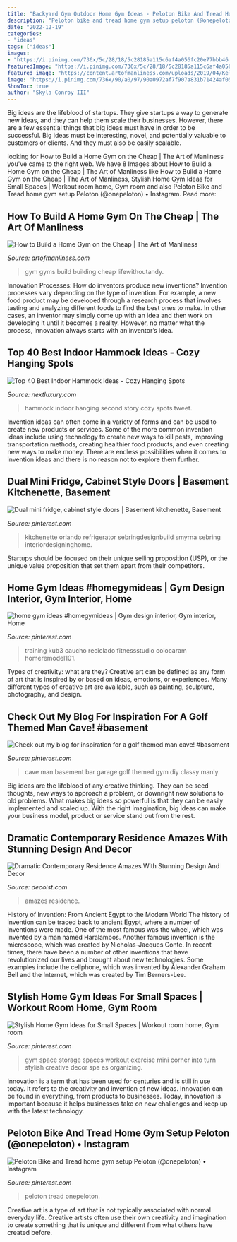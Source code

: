 ```yaml
---
title: "Backyard Gym Outdoor Home Gym Ideas - Peloton Bike And Tread Home Gym Setup Peloton (@onepeloton) • Instagram"
description: "Peloton bike and tread home gym setup peloton (@onepeloton) • instagram"
date: "2022-12-19"
categories:
- "ideas"
tags: ["ideas"]
images:
- "https://i.pinimg.com/736x/5c/28/18/5c28185a115c6af4a056fc20e77bbb46.jpg"
featuredImage: "https://i.pinimg.com/736x/5c/28/18/5c28185a115c6af4a056fc20e77bbb46.jpg"
featured_image: "https://content.artofmanliness.com/uploads/2019/04/Kellys-Home-Gym-1.jpg"
image: "https://i.pinimg.com/736x/90/a0/97/90a0972af7f907a831b71424af05ab7b.jpg"
ShowToc: true
author: "Skyla Conroy III"
---
```



Big ideas are the lifeblood of startups. They give startups a way to generate new ideas, and they can help them scale their businesses. However, there are a few essential things that big ideas must have in order to be successful. Big ideas must be interesting, novel, and potentially valuable to customers or clients. And they must also be easily scalable.

	

		
looking for How to Build a Home Gym on the Cheap | The Art of Manliness you've came to the right web. We have 8 Images about How to Build a Home Gym on the Cheap | The Art of Manliness like How to Build a Home Gym on the Cheap | The Art of Manliness, Stylish Home Gym Ideas for Small Spaces | Workout room home, Gym room and also Peloton Bike and Tread home gym setup Peloton (@onepeloton) • Instagram. Read more:
		
    
## How To Build A Home Gym On The Cheap | The Art Of Manliness

<img loading=lazy src="https://content.artofmanliness.com/uploads/2019/04/Kellys-Home-Gym-1.jpg" onerror="this.onerror=null;this.src='https://tse2.mm.bing.net/th?id=OIP.x9K67XV73ebdV8P1Nh1dCwHaEK&amp;pid=15.1';" alt="How to Build a Home Gym on the Cheap | The Art of Manliness">

_Source: artofmanliness.com_

>gym gyms build building cheap lifewithoutandy. 

	

Innovation Processes: How do inventors produce new inventions?
Invention processes vary depending on the type of invention. For example, a new food product may be developed through a research process that involves tasting and analyzing different foods to find the best ones to make. In other cases, an inventor may simply come up with an idea and then work on developing it until it becomes a reality. However, no matter what the process, innovation always starts with an inventor’s idea.

    
## Top 40 Best Indoor Hammock Ideas - Cozy Hanging Spots

<img loading=lazy src="http://nextluxury.com/wp-content/uploads/second-story-net-indoor-hammock-ideas.jpg" onerror="this.onerror=null;this.src='https://tse3.mm.bing.net/th?id=OIP.VlhgN93Qqx0-jFnQHfvVqwAAAA&amp;pid=15.1';" alt="Top 40 Best Indoor Hammock Ideas - Cozy Hanging Spots">

_Source: nextluxury.com_

>hammock indoor hanging second story cozy spots tweet. 

	

Invention ideas can often come in a variety of forms and can be used to create new products or services. Some of the more common invention ideas include using technology to create new ways to kill pests, improving transportation methods, creating healthier food products, and even creating new ways to make money. There are endless possibilities when it comes to invention ideas and there is no reason not to explore them further.

    
## Dual Mini Fridge, Cabinet Style Doors | Basement Kitchenette, Basement

<img loading=lazy src="https://i.pinimg.com/736x/5c/28/18/5c28185a115c6af4a056fc20e77bbb46.jpg" onerror="this.onerror=null;this.src='https://tse2.mm.bing.net/th?id=OIP.oErdx6bXkkmGAYLdLlCSCQHaKk&amp;pid=15.1';" alt="Dual mini fridge, cabinet style doors | Basement kitchenette, Basement">

_Source: pinterest.com_

>kitchenette orlando refrigerator sebringdesignbuild smyrna sebring interiordesigninghome. 

	

Startups should be focused on their unique selling proposition (USP), or the unique value proposition that set them apart from their competitors.

    
## Home Gym Ideas #homegymideas | Gym Design Interior, Gym Interior, Home

<img loading=lazy src="https://i.pinimg.com/736x/47/d4/b5/47d4b5ccc828610c3ccd58ae74b149b9.jpg" onerror="this.onerror=null;this.src='https://tse1.mm.bing.net/th?id=OIP.Z9AcslPXEcNq7HB3CaYUXgHaFj&amp;pid=15.1';" alt="home gym ideas #homegymideas | Gym design interior, Gym interior, Home">

_Source: pinterest.com_

>training kub3 caucho reciclado fitnessstudio colocaram homeremodel101. 

	

Types of creativity: what are they?
Creative art can be defined as any form of art that is inspired by or based on ideas, emotions, or experiences. Many different types of creative art are available, such as painting, sculpture, photography, and design.

    
## Check Out My Blog For Inspiration For A Golf Themed Man Cave! #basement

<img loading=lazy src="https://i.pinimg.com/736x/90/a0/97/90a0972af7f907a831b71424af05ab7b.jpg" onerror="this.onerror=null;this.src='https://tse1.mm.bing.net/th?id=OIP.edzmz870VKsj8kD4_3g7tAHaLG&amp;pid=15.1';" alt="Check out my blog for inspiration for a golf themed man cave! #basement">

_Source: pinterest.com_

>cave man basement bar garage golf themed gym diy classy manly. 

	

Big ideas are the lifeblood of any creative thinking. They can be seed thoughts, new ways to approach a problem, or downright new solutions to old problems. What makes big ideas so powerful is that they can be easily implemented and scaled up. With the right imagination, big ideas can make your business model, product or service stand out from the rest.

    
## Dramatic Contemporary Residence Amazes With Stunning Design And Decor

<img loading=lazy src="https://cdn.decoist.com/wp-content/uploads/2014/03/Home-gym-with-lovely-views-of-the-outdoor.jpg" onerror="this.onerror=null;this.src='https://tse3.mm.bing.net/th?id=OIP.IJxfjWdGPJvw3ueGeKwY-QHaE8&amp;pid=15.1';" alt="Dramatic Contemporary Residence Amazes With Stunning Design And Decor">

_Source: decoist.com_

>amazes residence. 

	

History of Invention: From Ancient Egypt to the Modern World
The history of invention can be traced back to ancient Egypt, where a number of inventions were made. One of the most famous was the wheel, which was invented by a man named Haralambos. Another famous invention is the microscope, which was created by Nicholas-Jacques Conte. In recent times, there have been a number of other inventions that have revolutionized our lives and brought about new technologies. Some examples include the cellphone, which was invented by Alexander Graham Bell and the Internet, which was created by Tim Berners-Lee.

    
## Stylish Home Gym Ideas For Small Spaces | Workout Room Home, Gym Room

<img loading=lazy src="https://i.pinimg.com/736x/ad/66/df/ad66dfd2866b4aecd0e656375d7a452f.jpg" onerror="this.onerror=null;this.src='https://tse2.mm.bing.net/th?id=OIP.0_T60fxeo7SeW1-t4TRx2AHaFe&amp;pid=15.1';" alt="Stylish Home Gym Ideas for Small Spaces | Workout room home, Gym room">

_Source: pinterest.com_

>gym space storage spaces workout exercise mini corner into turn stylish creative decor spa es organizing. 

	

Innovation is a term that has been used for centuries and is still in use today. It refers to the creativity and invention of new ideas. Innovation can be found in everything, from products to businesses. Today, innovation is important because it helps businesses take on new challenges and keep up with the latest technology.

    
## Peloton Bike And Tread Home Gym Setup Peloton (@onepeloton) • Instagram

<img loading=lazy src="https://i.pinimg.com/736x/01/3f/a4/013fa4b1f103bcb1c8e8c5e858e9baef.jpg" onerror="this.onerror=null;this.src='https://tse1.mm.bing.net/th?id=OIP.B4JGc6g4ckPzDe5nP_kVUAHaJP&amp;pid=15.1';" alt="Peloton Bike and Tread home gym setup Peloton (@onepeloton) • Instagram">

_Source: pinterest.com_

>peloton tread onepeloton. 

	

Creative art is a type of art that is not typically associated with normal everyday life. Creative artists often use their own creativity and imagination to create something that is unique and different from what others have created before.

